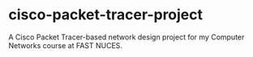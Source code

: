 # cisco-packet-tracer-project
A Cisco Packet Tracer-based network design project for my Computer Networks course at FAST NUCES.
